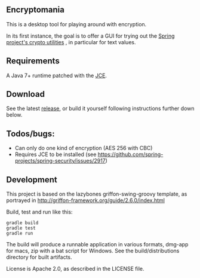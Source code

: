 Encryptomania
-------------

This is a desktop tool for playing around with encryption.

In its first instance, the goal is to offer a GUI for trying out the
[Spring project's crypto utilities](http://docs.spring.io/spring-security/site/docs/current/reference/html/crypto.html#spring-security-crypto-encryption)
, in particular for text values.

## Requirements

A Java 7+ runtime patched with the [JCE](http://www.oracle.com/technetwork/java/javase/downloads/jce8-download-2133166.html).

## Download

See the latest [release](https://github.com/tfnico/encryptomania/releases), or build it yourself following instructions
further down below.

## Todos/bugs:

* Can only do one kind of encryption (AES 256 with CBC)
* Requires JCE to be installed (see https://github.com/spring-projects/spring-security/issues/2917)

## Development

This project is based on the lazybones griffon-swing-groovy template, as
portrayed in http://griffon-framework.org/guide/2.6.0/index.html

Build, test and run like this:

    gradle build
    gradle test
    gradle run

The build will produce a runnable application in various formats, dmg-app for macs, zip with a bat script for Windows.
See the build/distributions directory for built artifacts.

License is Apache 2.0, as described in the LICENSE file.
